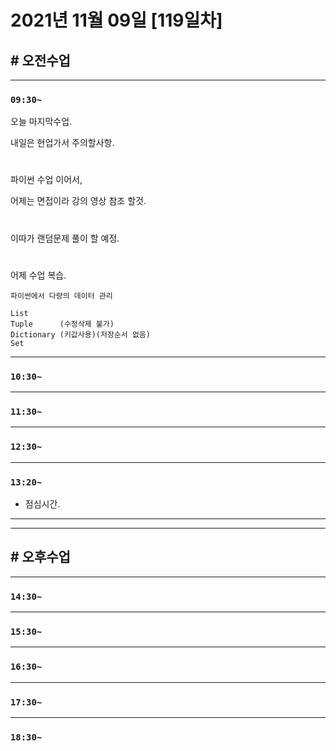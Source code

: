 # 2021년 11월 09일 [119일차]

## # 오전수업
----
### `09:30~`

오늘 마지막수업.     

내일은 현업가서 주의할사항.   

#

파이썬 수업 이어서,   

어제는 면접이라 강의 영상 참조 할것.    

#

이따가 랜덤문제 풀이 할 예정.   

#

어제 수업 복습.  

```
파이썬에서 다량의 데이터 관리   

List      
Tuple      (수정삭제 불가)
Dictionary (키값사용)(저장순서 없음)     
Set       
```





----
### `10:30~`








----
### `11:30~`








----
### `12:30~`








----
### `13:20~`

  - 점심시간.

---
---

## # 오후수업

---
### `14:30~`










---
### `15:30~`









----
### `16:30~`








----
### `17:30~`








----
### `18:30~`
